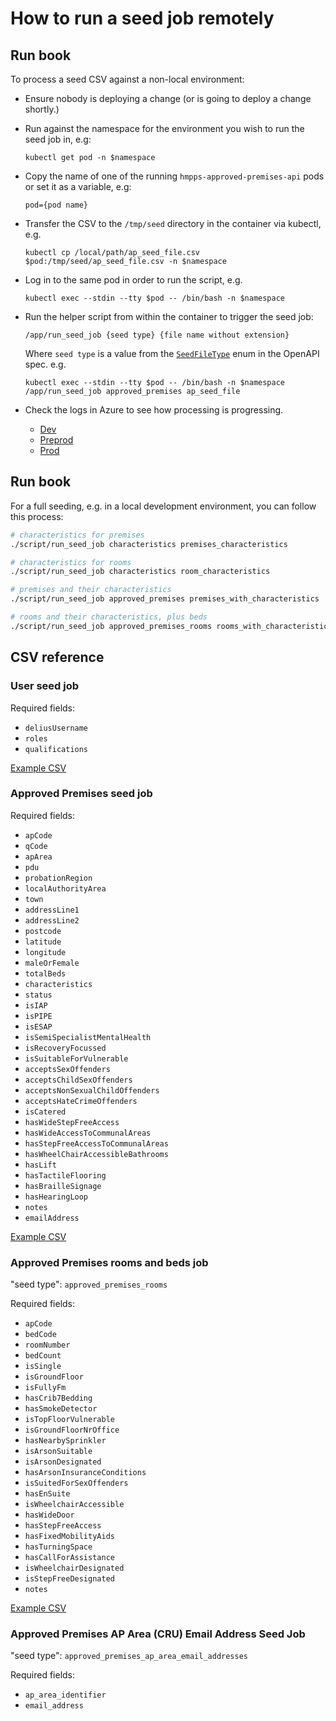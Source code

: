 # How to run a seed job remotely

## Run book

To process a seed CSV against a non-local environment:

- Ensure nobody is deploying a change (or is going to deploy a change shortly.)

- Run against the namespace for the environment you wish to run the seed job in, e.g:
  ```
  kubectl get pod -n $namespace
  ```

- Copy the name of one of the running `hmpps-approved-premises-api` pods or set it as a variable, e.g:
  ```
  pod={pod name}
  ```

- Transfer the CSV to the `/tmp/seed` directory in the container via kubectl, e.g.
  ```
  kubectl cp /local/path/ap_seed_file.csv $pod:/tmp/seed/ap_seed_file.csv -n $namespace
  ```

- Log in to the same pod in order to run the script, e.g. 
  ```
  kubectl exec --stdin --tty $pod -- /bin/bash -n $namespace
  ```

- Run the helper script from within the container to trigger the seed job:
  ```
  /app/run_seed_job {seed type} {file name without extension}
  ```

  Where `seed type` is a value from the [`SeedFileType`](https://github.com/ministryofjustice/hmpps-approved-premises-api/blob/d8dc87aefa0294289a7bcb08048fbd8679b9954c/src/main/resources/static/_shared.yml#L3240) enum in the OpenAPI spec.  e.g.
  ```
  kubectl exec --stdin --tty $pod -- /bin/bash -n $namespace
  /app/run_seed_job approved_premises ap_seed_file
  ```
  
- Check the logs in Azure to see how processing is progressing.
  - [Dev](https://portal.azure.com#@747381f4-e81f-4a43-bf68-ced6a1e14edf/blade/Microsoft_OperationsManagementSuite_Workspace/Logs.ReactView/resourceId/%2Fsubscriptions%2Fc27cfedb-f5e9-45e6-9642-0fad1a5c94e7%2FresourceGroups%2Fnomisapi-t3-rg%2Fproviders%2Fmicrosoft.insights%2Fcomponents%2Fnomisapi-t3/source/LogsBlade.AnalyticsShareLinkToQuery/q/H4sIAAAAAAAAAw3KwQ3CMAwF0DtTRB3AU3BE7GAlX4kB15bttheGh3d%252BFdyRt2%252B7FgKtH1mmd1HsKbYnPWxOxJMVLYuj8pJabTveNO2k179LBw2ZUvyhpe5J7B52YnhAJZHsQgmM7Qf%252BvOMlbQAAAA%253D%253D/timespan/P1D)
  - [Preprod](https://portal.azure.com#@747381f4-e81f-4a43-bf68-ced6a1e14edf/blade/Microsoft_OperationsManagementSuite_Workspace/Logs.ReactView/resourceId/%2Fsubscriptions%2Fa5ddf257-3b21-4ba9-a28c-ab30f751b383%2FresourceGroups%2Fnomisapi-preprod-rg%2Fproviders%2Fmicrosoft.insights%2Fcomponents%2Fnomisapi-preprod/source/LogsBlade.AnalyticsShareLinkToQuery/q/H4sIAAAAAAAAAw3KwQ3CMAwF0DtTRB3AU3BE7GAlX4kB15bttheGh3d%252BFdyRt2%252B7FgKtH1mmd1HsKbYnPWxOxJMVLYuj8pJabTveNO2k179LBw2ZUvyhpe5J7B52YnhAJZHsQgmM7Qf%252BvOMlbQAAAA%253D%253D/timespan/P1D)
  - [Prod](https://portal.azure.com#@747381f4-e81f-4a43-bf68-ced6a1e14edf/blade/Microsoft_OperationsManagementSuite_Workspace/Logs.ReactView/resourceId/%2Fsubscriptions%2Fa5ddf257-3b21-4ba9-a28c-ab30f751b383%2FresourceGroups%2Fnomisapi-prod-rg%2Fproviders%2Fmicrosoft.insights%2Fcomponents%2Fnomisapi-prod/source/LogsBlade.AnalyticsShareLinkToQuery/q/H4sIAAAAAAAAAw3KwQ3CMAwF0DtTRB3AU3BE7GAlX4kB15bttheGh3d%252BFdyRt2%252B7FgKtH1mmd1HsKbYnPWxOxJMVLYuj8pJabTveNO2k179LBw2ZUvyhpe5J7B52YnhAJZHsQgmM7Qf%252BvOMlbQAAAA%253D%253D/timespan/P1D)

## Run book

For a full seeding, e.g. in a local development environment, you can follow this process:

```sh
# characteristics for premises
./script/run_seed_job characteristics premises_characteristics

# characteristics for rooms
./script/run_seed_job characteristics room_characteristics

# premises and their characteristics
./script/run_seed_job approved_premises premises_with_characteristics

# rooms and their characteristics, plus beds
./script/run_seed_job approved_premises_rooms rooms_with_characteristics
```

## CSV reference

### User seed job

Required fields:

- `deliusUsername`
- `roles`
- `qualifications`

[Example CSV](./example_csvs/user_seeding_example.csv)

### Approved Premises seed job

Required fields:

- `apCode`
- `qCode`
- `apArea`
- `pdu`
- `probationRegion`
- `localAuthorityArea`
- `town`
- `addressLine1`
- `addressLine2`
- `postcode`
- `latitude`
- `longitude`
- `maleOrFemale`
- `totalBeds`
- `characteristics`
- `status`
- `isIAP`
- `isPIPE`
- `isESAP`
- `isSemiSpecialistMentalHealth`
- `isRecoveryFocussed`
- `isSuitableForVulnerable`
- `acceptsSexOffenders`
- `acceptsChildSexOffenders`
- `acceptsNonSexualChildOffenders`
- `acceptsHateCrimeOffenders`
- `isCatered`
- `hasWideStepFreeAccess`
- `hasWideAccessToCommunalAreas`
- `hasStepFreeAccessToCommunalAreas`
- `hasWheelChairAccessibleBathrooms`
- `hasLift`
- `hasTactileFlooring`
- `hasBrailleSignage`
- `hasHearingLoop`
- `notes`
- `emailAddress`

[Example CSV](./example_csvs/approved_premises_seeding_example.csv)

### Approved Premises rooms and beds job

"seed type": `approved_premises_rooms`

Required fields:

- `apCode`
- `bedCode`
- `roomNumber`
- `bedCount`
- `isSingle`
- `isGroundFloor`
- `isFullyFm`
- `hasCrib7Bedding`
- `hasSmokeDetector`
- `isTopFloorVulnerable`
- `isGroundFloorNrOffice`
- `hasNearbySprinkler`
- `isArsonSuitable`
- `isArsonDesignated`
- `hasArsonInsuranceConditions`
- `isSuitedForSexOffenders`
- `hasEnSuite`
- `isWheelchairAccessible`
- `hasWideDoor`
- `hasStepFreeAccess`
- `hasFixedMobilityAids`
- `hasTurningSpace`
- `hasCallForAssistance`
- `isWheelchairDesignated`
- `isStepFreeDesignated`
- `notes`
  
[Example CSV](./example_csvs/approved_premises_rooms_seeding_example.csv)

### Approved Premises AP Area (CRU) Email Address Seed Job

"seed type": `approved_premises_ap_area_email_addresses`

Required fields:

- `ap_area_identifier`
- `email_address`